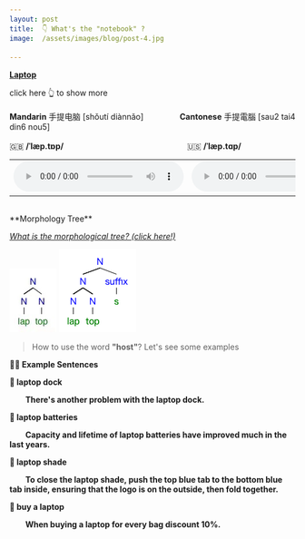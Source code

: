 ```yaml
---
layout: post
title:  👇 What's the "notebook" ?
image:  /assets/images/blog/post-4.jpg

---
```

**<B>[Laptop](https://dictionary.cambridge.org/dictionary/english/laptop)</B>**

click here 👆 to show more
<br>
<br>
<B>Mandarin</B> 手提电脑 [shǒutí diànnǎo] &emsp;&emsp;&emsp;&emsp; <B>Cantonese</B> 手提電腦 [sau2 tai4 din6 nou5]
<br>
<br>
🇬🇧 <B>/ˈlæp.tɒp/</B>  &emsp;&emsp;&emsp;&emsp;&emsp;&emsp;&emsp;&emsp;&emsp;&emsp;&emsp;&emsp;&emsp;&emsp;&emsp;  🇺🇸 <B>/ˈlæp.tɑp/</B>
<table><tr>
<td><audio controls="controls">
  <source src="/assets/audio/laptop-gb.mp3" type="audio/mpeg">
<embed height="100" width="100" src="/i/song.mp3" />
</audio></td>
<td><audio controls="controls">
  <source src="/assets/audio/laptop-us.mp3" type="audio/mpeg">
<embed height="100" width="100" src="/i/song.mp3" />
</audio></td>
</tr></table>
<br>
**Morphology Tree**

<i>[What is the morphological tree? (click here!)](https://all-about-linguistics.group.shef.ac.uk/branches-of-linguistics/morphology/how-is-morphology-studied/)</i>

<html lang="en">
<head>
    <meta charset="UTF-8">
</head>
<body>
    <img src="/assets/images/tree/laptop.png" alt="laptop morphology">
    <img src="/assets/images/tree/laptop-s.png" alt="laptops morphology">
</body>
</html>

> How to use the word <B>"host"</B>? Let's see some examples

<B>✌🏻 Example Sentences </B>

**📍 laptop dock**

**&emsp;&emsp;There's another problem with the laptop dock.** <br>

**📍 laptop batteries**

**&emsp;&emsp;Capacity and lifetime of laptop batteries have improved much in the last years.**<br>

**📍 laptop shade**

**&emsp;&emsp;To close the laptop shade, push the top blue tab to the bottom blue tab inside, ensuring that the logo is on the outside, then fold together.**<br>

**📍 buy a laptop**

**&emsp;&emsp;When buying a laptop for every bag discount 10%.**<br>